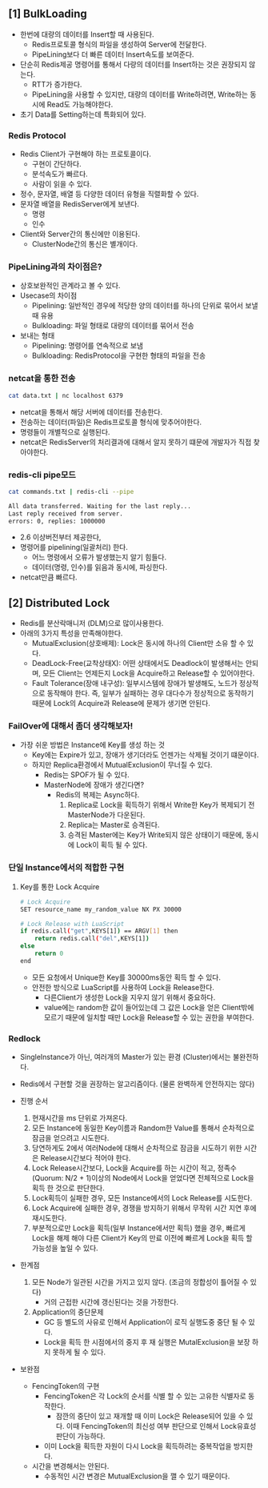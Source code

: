 ## [1] BulkLoading

- 한번에 대량의 데이터를 Insert할 때 사용된다.
    - Redis프로토콜 형식의 파일을 생성하여 Server에 전달한다.
    - PipeLining보다 더 빠른 데이터 Insert속도를 보여준다.
- 단순히 Redis제공 명령어를 통해서 다량의 데이터를 Insert하는 것은 권장되지 않는다.
    - RTT가 증가한다.
    - PipeLining을 사용할 수 있지만, 대량의 데이터를 Write하려면, Write하는 동시에 Read도 가능해야한다.
- 초기 Data를 Setting하는데 특화되어 있다.

### Redis Protocol

- Redis Client가 구현해야 하는 프로토콜이다.
    - 구현이 간단하다.
    - 분석속도가 빠르다.
    - 사람이 읽을 수 있다.
- 정수, 문자열, 배열 등 다양한 데이터 유형을 직렬화할 수 있다.
- 문자열 배열을 RedisServer에게 보낸다.
    - 명령
    - 인수
- Client와 Server간의 통신에만 이용된다.
    - ClusterNode간의 통신은 별개이다.

### PipeLining과의 차이점은?

- 상호보완적인 관계라고 볼 수 있다.
- Usecase의 차이점
    - Pipelining: 일반적인 경우에 적당한 양의 데이터를 하나의 단위로 묶어서 보낼 때 유용
    - Bulkloading: 파일 형태로 대량의 데이터를 묶어서 전송
- 보내는 형태
    - Pipelining: 명령어를 연속적으로 보냄
    - Bulkloading: RedisProtocol을 구현한 형태의 파일을 전송

### netcat을 통한 전송

```bash
cat data.txt | nc localhost 6379
```

- netcat을 통해서 해당 서버에 데이터를 전송한다.
- 전송하는 데이터(파일)은 Redis프로토콜 형식에 맞추어야한다.
- 명령들이 개별적으로 실행된다.
- netcat은 RedisServer의 처리결과에 대해서 알지 못하기 떄문에 개발자가 직접 찾아야한다.

### redis-cli pipe모드

```bash
cat commands.txt | redis-cli --pipe

All data transferred. Waiting for the last reply...
Last reply received from server.
errors: 0, replies: 1000000
```

- 2.6 이상버전부터 제공한다,
- 명령어를 pipelining(일괄처리) 한다.
    - 어느 명령에서 오류가 발생했는지 알기 힘들다.
    - 데이터(명령, 인수)를 읽음과 동시에, 파싱한다.
- netcat만큼 빠르다.

## [2] Distributed Lock

- Redis를 분산락매니저 (DLM)으로 많이사용한다.
- 아래의 3가지 특성을 만족해야한다.
    - MutualExclusion(상호배제): Lock은 동시에 하나의 Client만 소유 할 수 있다.
    - DeadLock-Free(교착상태X): 어떤 상태에서도 Deadlock이 발생해서는 안되며, 모든 Client는 언제든지 Lock을 Acquire하고 Release할 수 있어야한다.
    - Fault Tolerance(장애 내구성): 일부시스템에 장애가 발생해도, 노드가 정상적으로 동작해야 한다. 즉, 일부가 실패하는 경우 대다수가 정상적으로 동작하기 때문에 Lock의 Acquire과 Release에 문제가 생기면 안된다.

### FailOver에 대해서 좀더 생각해보자!

- 가장 쉬운 방법은 Instance에 Key를 생성 하는 것
    - Key에는 Expire가 있고, 장애가 생기더라도 언젠가는 삭제될 것이기 떄문이다.
    - 하지만 Replica환경에서 MutualExclusion이 무너질 수 있다.
        - Redis는 SPOF가 될 수 있다.
        - MasterNode에 장애가 생긴다면?
            - Redis의 복제는 Async하다.
                1. Replica로 Lock을 획득하기 위해서 Write한 Key가 복제되기 전 MasterNode가 다운된다.
                2. Replica는 Master로 승격된다.
                3. 승격된 Master에는 Key가 Write되지 않은 상태이기 때문에, 동시에 Lock이 획득 될 수 있다.


### 단일 Instance에서의 적합한 구현

1. Key를 통한 Lock Acquire

    ```bash
    # Lock Acquire
    SET resource_name my_random_value NX PX 30000 
    
    # Lock Release with LuaScript
    if redis.call("get",KEYS[1]) == ARGV[1] then
        return redis.call("del",KEYS[1])
    else
        return 0
    end
    ```

    - 모든 요청에서 Unique한 Key를 30000ms동안 획득 할 수 있다.
    - 안전한 방식으로 LuaScript를 사용하여 Lock을 Release한다.
        - 다른Client가 생성한 Lock을 지우지 않기 위해서 중요하다.
        - value에는 random한 값이 들어있는데 그 값은 Lock을 얻은 Client밖에 모르기 때문에 일치할 때만 Lock을 Release할 수 있는 권한을 부여한다.

### Redlock

- SingleInstance가 아닌, 여러개의 Master가 있는 환경 (Cluster)에서는 불완전하다.
- Redis에서 구현할 것을 권장하는 알고리즘이다. (물론 완벽하게 안전하지는 않다)
- 진행 순서
    1. 현재시간을 ms 단위로 가져온다.
    2. 모든 Instance에 동일한 Key이름과 Random한 Value를 통해서 순차적으로 잠금을 얻으려고 시도한다.
    3. 당연하게도 2에서 여러Node에 대해서 순차적으로 잠금을 시도하기 위한 시간은 Release시간보다 적어야 한다.
    4. Lock Release시간보다, Lock을 Acquire를 하는 시간이 적고, 정족수(Quorum: N/2 + 1)이상의 Node에서  Lock을 얻었다면 전체적으로 Lock을 획득 한 것으로 판단한다.
    5. Lock획득이 실패한 경우,  모든 Instance에서의 Lock Release를 시도한다.
    6. Lock Acquire에 실패한 경우, 경쟁을 방지하기 위해서 무작위 시간 지연 후에 재시도한다.
    7. 부분적으로만 Lock을 획득(일부 Instance에서만 획득) 했을 경우, 빠르게 Lock을 해제 해야 다른 Client가 Key의 만료 이전에 빠르게 Lock을 획득 할 가능성을 높일 수 있다.
- 한계점
    1. 모든 Node가 일관된 시간을 가지고 있지 않다. (조금의 정합성이 틀어질 수 있다)
        - 거의 근접한 시간에 갱신된다는 것을 가정한다.
    2. Application의 중단문제
        - GC 등 별도의 사유로 인해서 Application이 로직 실행도중 중단 될 수 있다.
        - Lock을 획득 한 시점에서의 중지 후 재 실행은 MutalExclusion을 보장 하지 못하게 될 수 있다.

- 보완점
    - FencingToken의 구현
        - FencingToken은 각 Lock의 순서를 식별 할 수 있는 고유한 식별자로 동작한다.
            - 잠깐의 중단이 있고 재개할 때 이미 Lock은 Release되어 있을 수 있다. 이때 FencingToken의 최신성 여부 판단으로 인해서 Lock유효성 판단이 가능하다.
        - 이미 Lock을 획득한 자원이 다시 Lock을 획득하려는 중복작업을 방지한다.
    - 시간을 변경해서는 안된다.
        - 수동적인 시간 변경은 MutualExclusion을 깰 수 있기 때문이다.